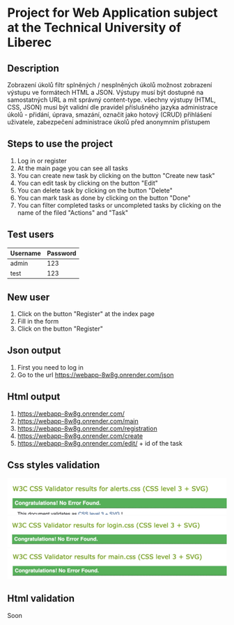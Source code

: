 [//]: # (Create h1 heading with the name of the project)

# Project for Web Application subject at the Technical University of Liberec

[//]: # (Add badges for the project)
[//]: # (Badges are used to show the status of the project)
[//]: # (Badges are created using https://shields.io/)


[//]: # (Add description of the project)

## Description

Zobrazení úkolů
filtr splněných / nesplněných úkolů 
možnost zobrazení výstupu ve formátech HTML a JSON. Výstupy musí být dostupné na samostatných URL a mít správný content-type. 
všechny výstupy (HTML, CSS, JSON) musí být validní dle pravidel příslušného jazyka
administrace úkolů - přidání, úprava, smazání, označit jako hotový (CRUD)
přihlášení uživatele, zabezpečení administrace úkolů před anonymním přístupem

[//]: # (Create h2 heading with the name of the project)

[//]: # (Steps to use the project)

## Steps to use the project

[//]: # (Add steps to use the project)

1) Log in or register
2) At the main page you can see all tasks
3) You can create new task by clicking on the button "Create new task"
4) You can edit task by clicking on the button "Edit"
5) You can delete task by clicking on the button "Delete"
6) You can mark task as done by clicking on the button "Done"
7) You can filter completed tasks or uncompleted tasks by clicking on the name of the filed "Actions" and "Task"

## Test users

[//]: # (Add test users)

| Username | Password |
|----------|----------|
| admin    | 123      |
| test     | 123      |

[//]: # (Create new user)

## New user

[//]: # (Add steps to create new user)

1) Click on the button "Register" at the index page
2) Fill in the form
3) Click on the button "Register"

[//]: # (json)

## Json output

[//]: # (Add steps to get json output)

1) First you need to log in
2) Go to the url https://webapp-8w8g.onrender.com/json

[//]: # (html)

## Html output

[//]: # (All HTML pages)

1) https://webapp-8w8g.onrender.com/
2) https://webapp-8w8g.onrender.com/main
3) https://webapp-8w8g.onrender.com/registration
4) https://webapp-8w8g.onrender.com/create
5) https://webapp-8w8g.onrender.com/edit/ + id of the task

[//]: # (Css styles validation)

## Css styles validation

![plot](./validator/css/alerts-css-validate.jpg)
![plot](./validator/css/login-css-validate.jpg)
![plot](./validator/css/main-css-validate.jpg)

## Html validation

[//]: # (Add steps to validate html)

Soon

[//]: # (1&#41; Go to the flaskProject/validator/html/)

[//]: # (2&#41; There are 5 images with validation of html)
